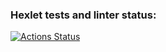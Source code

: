 ### Hexlet tests and linter status:
[![Actions Status](https://github.com/Sinoptik93/frontend-project-lvl3/workflows/hexlet-check/badge.svg)](https://github.com/Sinoptik93/frontend-project-lvl3/actions)